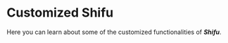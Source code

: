 # Customized Shifu

Here you can learn about some of the customized functionalities of ***Shifu***.
